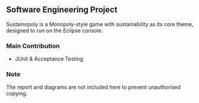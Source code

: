 ## Software Engineering Project

Sustainopoly is a Monopoly-style game with sustainability as its core theme, designed to run on the Eclipse console.

### Main Contribution

- JUnit & Acceptance Testing

### Note

The report and diagrams are not included here to prevent unauthorised copying. 
